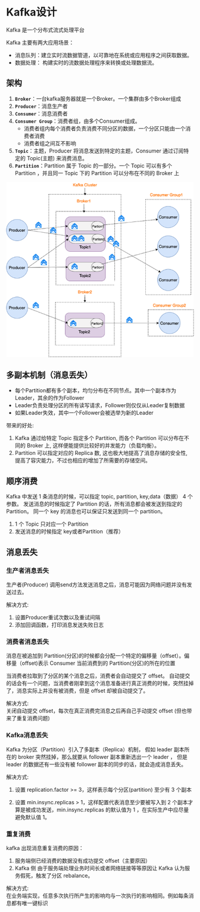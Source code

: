 # Kafka设计

Kafka 是一个分布式流式处理平台

Kafka 主要有两大应用场景：

- 消息队列：建立实时流数据管道，以可靠地在系统或应用程序之间获取数据。
- 数据处理： 构建实时的流数据处理程序来转换或处理数据流。

## 架构

1. **`Broker`**：一台kafka服务器就是一个Broker。一个集群由多个Broker组成
2. **`Producer`**：消息生产者
3. **`Consumer`**：消息消费者
4. **`Consumer Group`**：消费者组，由多个Consumer组成。  
   - 消费者组内每个消费者负责消费不同分区的数据，一个分区只能由一个消费者消费
   - 消费者组之间互不影响
5. **`Topic`**：主题，Producer 将消息发送到特定的主题，Consumer 通过订阅特定的 Topic(主题) 来消费消息。
6. **`Partition`**：Partition 属于 Topic 的一部分。一个 Topic 可以有多个 Partition ，并且同一 Topic 下的 Partition 可以分布在不同的 Broker 上

![Kafka.png](imgs%2FKafka.png)

## 多副本机制（消息丢失）

- 每个Partition都有多个副本，均匀分布在不同节点。其中一个副本作为Leader，其余的作为Follower
- Leader负责处理分区的所有读写请求，Follower则仅仅从Leader复制数据
- 如果Leader失效，其中一个Follower会被选举为新的Leader

带来的好处:  

1. Kafka 通过给特定 Topic 指定多个 Partition, 而各个 Partition 可以分布在不同的 Broker 上, 这样便能提供比较好的并发能力（负载均衡）。
2. Partition 可以指定对应的 Replica 数, 这也极大地提高了消息存储的安全性, 提高了容灾能力，不过也相应的增加了所需要的存储空间。


## 顺序消费

Kafka 中发送 1 条消息的时候，可以指定 topic, partition, key,data（数据） 4 个参数。
发送消息的时候指定了 Partition 的话，所有消息都会被发送到指定的 Partition。
同一个 key 的消息也可以保证只发送到同一个 partition。

1. 1 个 Topic 只对应一个 Partition
2. 发送消息的时候指定 key或者Partition（推荐）


## 消息丢失

### 生产者消息丢失
生产者(Producer) 调用send方法发送消息之后，消息可能因为网络问题并没有发送过去。

解决方式:  

1. 设置Producer重试次数以及重试间隔
2. 添加回调函数，打印消息发送失败日志


### 消费者消息丢失

消息在被追加到 Partition(分区)的时候都会分配一个特定的偏移量（offset）。偏移量（offset)表示 Consumer 当前消费到的 Partition(分区)的所在的位置

当消费者拉取到了分区的某个消息之后，消费者会自动提交了 offset。
自动提交的话会有一个问题，当消费者刚拿到这个消息准备进行真正消费的时候，突然挂掉了，消息实际上并没有被消费，但是 offset 却被自动提交了。

解决方式:  
关闭自动提交 offset，每次在真正消费完消息之后再自己手动提交 offset (但也带来了重复消费问题)

### Kafka消息丢失
Kafka 为分区（Partition）引入了多副本（Replica）机制，
假如 leader 副本所在的 broker 突然挂掉，那么就要从 follower 副本重新选出一个 leader ，
但是 leader 的数据还有一些没有被 follower 副本的同步的话，就会造成消息丢失。

解决方式:  
1. 设置 replication.factor >= 3，这样表示每个分区(partition) 至少有 3 个副本

2. 设置 min.insync.replicas > 1，这样配置代表消息至少要被写入到 2 个副本才算是被成功发送，min.insync.replicas 的默认值为 1 ，在实际生产中应尽量避免默认值 1。

### 重复消费

kafka 出现消息重复消费的原因：

1. 服务端侧已经消费的数据没有成功提交 offset（主要原因）
2. Kafka 侧 由于服务端处理业务时间长或者网络链接等等原因让 Kafka 认为服务假死，触发了分区 rebalance。

解决方式:  
在业务端实现，任意多次执行所产生的影响均与一次执行的影响相同。例如每条消息都有唯一键标识